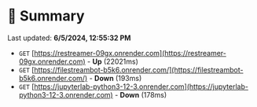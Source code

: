 # 📖 Summary
Last updated: **6/5/2024, 12:55:32 PM**

- `GET` [https://restreamer-09gx.onrender.com](https://restreamer-09gx.onrender.com) - **Up** (22021ms)
- `GET` [https://filestreambot-b5k6.onrender.com/](https://filestreambot-b5k6.onrender.com/) - **Down** (193ms)
- `GET` [https://jupyterlab-python3-12-3.onrender.com](https://jupyterlab-python3-12-3.onrender.com) - **Down** (178ms)
